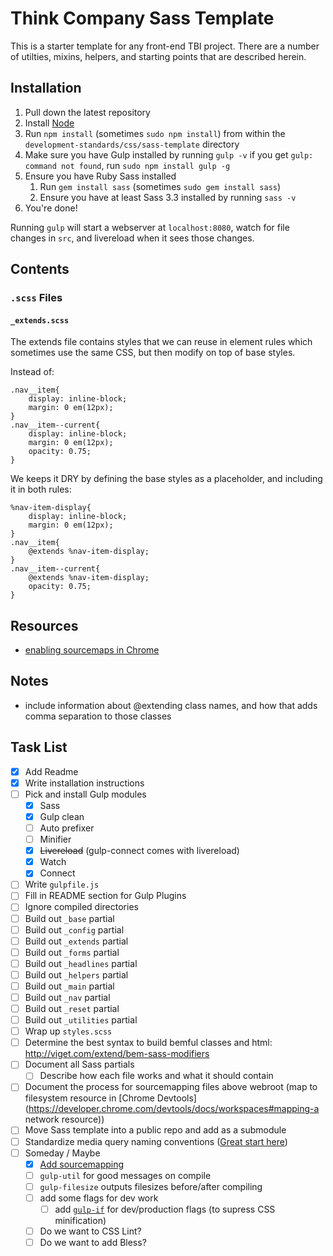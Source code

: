 # Think Company Sass Template

This is a starter template for any front-end TBI project. There are a number of utilties, mixins, helpers, and starting points that are described herein.

## Installation

1. Pull down the latest repository
2. Install [Node](http://nodejs.org/)
3. Run `npm install` (sometimes `sudo npm install`) from within the `development-standards/css/sass-template` directory
4. Make sure you have Gulp installed by running `gulp -v` if you get `gulp: command not found`, run `sudo npm install gulp -g`
4. Ensure you have Ruby Sass installed
	1. Run `gem install sass` (sometimes `sudo gem install sass`)
	2. Ensure you have at least Sass 3.3 installed by running `sass -v`
5. You're done!

Running `gulp` will start a webserver at `localhost:8080`, watch for file changes in `src`, and livereload when it sees those changes.

## Contents

### `.scss` Files

#### `_extends.scss`

The extends file contains styles that we can reuse in element rules which sometimes use the same CSS, but then modify on top of base styles.

Instead of:

```
.nav__item{
	display: inline-block;
	margin: 0 em(12px);
}
.nav__item--current{
	display: inline-block;
	margin: 0 em(12px);
	opacity: 0.75;
}
```

We keeps it DRY by defining the base styles as a placeholder, and including it in both rules:

```
%nav-item-display{
	display: inline-block;
	margin: 0 em(12px);
}
.nav__item{
	@extends %nav-item-display;
}
.nav__item--current{
	@extends %nav-item-display;
	opacity: 0.75;
}
```

## Resources

* [enabling sourcemaps in Chrome](https://developer.chrome.com/devtools/docs/css-preprocessors)

## Notes

* include information about @extending class names, and how that adds comma separation to those classes

## Task List

- [x] Add Readme
- [x] Write installation instructions
- [ ] Pick and install Gulp modules
	- [x] Sass
	- [x] Gulp clean
	- [ ] Auto prefixer
	- [ ] Minifier
	- [x] ~~Livereload~~ (gulp-connect comes with livereload)
	- [x] Watch
	- [x] Connect
- [ ] Write `gulpfile.js`
- [ ] Fill in README section for Gulp Plugins
- [ ] Ignore compiled directories
- [ ] Build out `_base` partial
- [ ] Build out `_config` partial
- [ ] Build out `_extends` partial
- [ ] Build out `_forms` partial
- [ ] Build out `_headlines` partial
- [ ] Build out `_helpers` partial
- [ ] Build out `_main` partial
- [ ] Build out `_nav` partial
- [ ] Build out `_reset` partial
- [ ] Build out `_utilities` partial
- [ ] Wrap up `styles.scss`
- [ ] Determine the best syntax to build bemful classes and html: http://viget.com/extend/bem-sass-modifiers
- [ ] Document all Sass partials
	- [ ] Describe how each file works and what it should contain
- [ ] Document the process for sourcemapping files above webroot (map to filesystem resource in [Chrome Devtools](https://developer.chrome.com/devtools/docs/workspaces#mapping-a network resource))
- [ ] Move Sass template into a public repo and add as a submodule
- [ ] Standardize media query naming conventions ([Great start here](http://css-tricks.com/naming-media-queries/))
- [ ] Someday / Maybe
	- [x] [Add sourcemapping](http://fettblog.eu/blog/2014/04/10/gulp-sass-autoprefixer-sourcemaps/)
	- [ ] `gulp-util` for good messages on compile
	- [ ] `gulp-filesize` outputs filesizes before/after compiling
	- [ ] add some flags for dev work
		- [ ] add [`gulp-if`](https://github.com/robrich/gulp-if) for dev/production flags (to supress CSS minification)
	- [ ] Do we want to CSS Lint?
	- [ ] Do we want to add Bless?